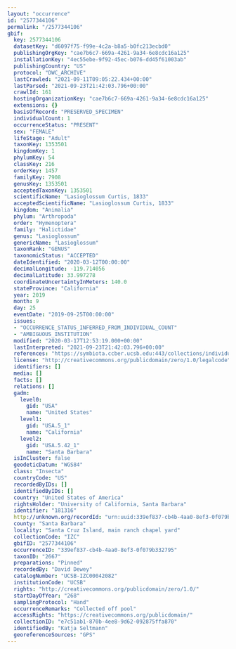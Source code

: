 ```yaml
---
layout: "occurrence"
id: "2577344106"
permalink: "/2577344106"
gbif:
  key: 2577344106
  datasetKey: "d6097f75-f99e-4c2a-b8a5-b0fc213ecbd0"
  publishingOrgKey: "cae7b6c7-669a-4261-9a34-6e8cdc16a125"
  installationKey: "4ec55ebe-9f92-45ec-b076-dd45f61003ab"
  publishingCountry: "US"
  protocol: "DWC_ARCHIVE"
  lastCrawled: "2021-09-11T09:05:22.434+00:00"
  lastParsed: "2021-09-23T21:42:03.796+00:00"
  crawlId: 161
  hostingOrganizationKey: "cae7b6c7-669a-4261-9a34-6e8cdc16a125"
  extensions: {}
  basisOfRecord: "PRESERVED_SPECIMEN"
  individualCount: 1
  occurrenceStatus: "PRESENT"
  sex: "FEMALE"
  lifeStage: "Adult"
  taxonKey: 1353501
  kingdomKey: 1
  phylumKey: 54
  classKey: 216
  orderKey: 1457
  familyKey: 7908
  genusKey: 1353501
  acceptedTaxonKey: 1353501
  scientificName: "Lasioglossum Curtis, 1833"
  acceptedScientificName: "Lasioglossum Curtis, 1833"
  kingdom: "Animalia"
  phylum: "Arthropoda"
  order: "Hymenoptera"
  family: "Halictidae"
  genus: "Lasioglossum"
  genericName: "Lasioglossum"
  taxonRank: "GENUS"
  taxonomicStatus: "ACCEPTED"
  dateIdentified: "2020-03-12T00:00:00"
  decimalLongitude: -119.714056
  decimalLatitude: 33.997278
  coordinateUncertaintyInMeters: 140.0
  stateProvince: "California"
  year: 2019
  month: 9
  day: 25
  eventDate: "2019-09-25T00:00:00"
  issues:
  - "OCCURRENCE_STATUS_INFERRED_FROM_INDIVIDUAL_COUNT"
  - "AMBIGUOUS_INSTITUTION"
  modified: "2020-03-17T12:53:19.000+00:00"
  lastInterpreted: "2021-09-23T21:42:03.796+00:00"
  references: "https://symbiota.ccber.ucsb.edu:443/collections/individual/index.php?occid=181316"
  license: "http://creativecommons.org/publicdomain/zero/1.0/legalcode"
  identifiers: []
  media: []
  facts: []
  relations: []
  gadm:
    level0:
      gid: "USA"
      name: "United States"
    level1:
      gid: "USA.5_1"
      name: "California"
    level2:
      gid: "USA.5.42_1"
      name: "Santa Barbara"
  isInCluster: false
  geodeticDatum: "WGS84"
  class: "Insecta"
  countryCode: "US"
  recordedByIDs: []
  identifiedByIDs: []
  country: "United States of America"
  rightsHolder: "University of California, Santa Barbara"
  identifier: "181316"
  http://unknown.org/recordId: "urn:uuid:339ef837-cb4b-4aa0-8ef3-0f079b332795"
  county: "Santa Barbara"
  locality: "Santa Cruz Island, main ranch chapel yard"
  collectionCode: "IZC"
  gbifID: "2577344106"
  occurrenceID: "339ef837-cb4b-4aa0-8ef3-0f079b332795"
  taxonID: "2667"
  preparations: "Pinned"
  recordedBy: "David Dewey"
  catalogNumber: "UCSB-IZC00042082"
  institutionCode: "UCSB"
  rights: "http://creativecommons.org/publicdomain/zero/1.0/"
  startDayOfYear: "268"
  samplingProtocol: "Hand"
  occurrenceRemarks: "Collected off pool"
  accessRights: "https://creativecommons.org/publicdomain/"
  collectionID: "e7c51ab1-870b-4ee8-9d62-092875ffa870"
  identifiedBy: "Katja Seltmann"
  georeferenceSources: "GPS"
---
```

